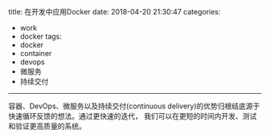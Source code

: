 title: 在开发中应用Docker
date: 2018-04-20 21:30:47
categories: 
- work
- docker
tags:
- docker
- container
- devops
- 微服务
- 持续交付
---

容器、DevOps、微服务以及持续交付(continuous delivery)的优势归根结底源于快速循环反馈的想法。通过更快速的迭代，
我们可以在更短的时间内开发、测试和验证更高质量的系统。
